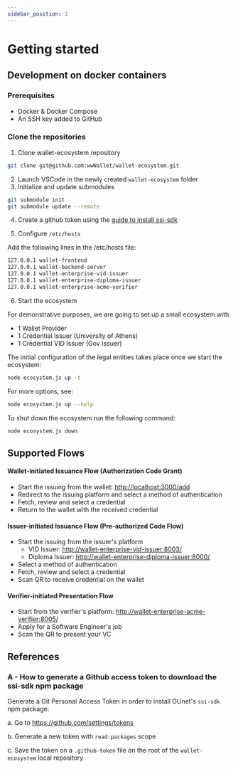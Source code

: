 ```yaml
---
sidebar_position: 1
---
```


# Getting started

## Development on docker containers


### Prerequisites

- Docker & Docker Compose
- An SSH key added to GitHub

### Clone the repositories

1. Clone wallet-ecosystem repository
```sh
git clone git@github.com:wwWallet/wallet-ecosystem.git
```
2. Launch VSCode in the newly created `wallet-ecosystem` folder
3. Initialize and update submodules

```sh
git submodule init
git submodule update --remote
```


4. Create a github token using the [guide to install ssi-sdk](#a---how-to-generate-a-github-access-token-to-download-the-ssi-sdk-npm-package)



5. Configure `/etc/hosts`

Add the following lines in the /etc/hosts file:

```sh
127.0.0.1 wallet-frontend
127.0.0.1 wallet-backend-server
127.0.0.1 wallet-enterprise-vid-issuer
127.0.0.1 wallet-enterprise-diploma-issuer
127.0.0.1 wallet-enterprise-acme-verifier
```

6. Start the ecosystem

For demonstrative purposes, we are going to set up a small ecosystem with:
- 1 Wallet Provider
- 1 Credential Issuer (University of Athens)
- 1 Credential VID Issuer (Gov Issuer)

The initial configuration of the legal entities takes place once we start the ecosystem:

```sh
node ecosystem.js up -t
```

For more options, see:

```sh
node ecosystem.js up --help
```

To shut down the ecosystem run the following command:

```sh
node ecosystem.js down
```

## Supported Flows

#### Wallet-initiated Issuance Flow (Authorization Code Grant)
- Start the issuing from the wallet: [http://localhost:3000/add](http://localhost:3000/add)
- Redirect to the issuing platform and select a method of authentication
- Fetch, review and select a credential
- Return to the wallet with the received credential

#### Issuer-initiated Issuance Flow (Pre-authorized Code Flow)
- Start the issuing from the issuer's platform
  - VID Issuer: [http://wallet-enterprise-vid-issuer:8003/](http://wallet-enterprise-vid-issuer:8003/)
  - Diploma Issuer: [http://wallet-enterprise-diploma-issuer:8000/](http://wallet-enterprise-diploma-issuer:8003/)
- Select a method of authentication
- Fetch, review and select a credential
- Scan QR to receive credential on the wallet

#### Verifier-initiated Presentation Flow
- Start from the verifier's platform: [http://wallet-enterprise-acme-verifier:8005/](http://wallet-enterprise-acme-verifier:8005)
- Apply for a Software Engineer's job
- Scan the QR to present your VC

## References

### A - How to generate a Github access token to download the ssi-sdk npm package

Generate a Git Personal Access Token in order to install GUnet's `ssi-sdk` npm package:

  a. Go to https://github.com/settings/tokens
  
  b. Generate a new token with `read:packages` scope
  
  c. Save the token on a `.github-token` file on the root of the `wallet-ecosystem` local repository